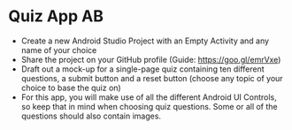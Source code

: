 
# Quiz App AB
 - Create a new Android Studio Project with an Empty Activity and any name of your choice
 - Share the project on your GitHub profile (Guide: https://goo.gl/emrVxe)
 - Draft out a mock-up for a single-page quiz containing ten different questions, a submit button and a reset button (choose any topic of your choice to base the quiz on)
 - For this app, you will make use of all the different Android UI Controls, so keep that in mind when choosing quiz questions. Some or all of the questions should also contain images.

